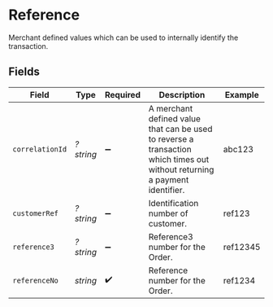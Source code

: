 # Reference

Merchant defined values which can be used to internally identify the transaction.


## Fields

| Field                                                                                                                      | Type                                                                                                                       | Required                                                                                                                   | Description                                                                                                                | Example                                                                                                                    |
| -------------------------------------------------------------------------------------------------------------------------- | -------------------------------------------------------------------------------------------------------------------------- | -------------------------------------------------------------------------------------------------------------------------- | -------------------------------------------------------------------------------------------------------------------------- | -------------------------------------------------------------------------------------------------------------------------- |
| `correlationId`                                                                                                            | *?string*                                                                                                                  | :heavy_minus_sign:                                                                                                         | A merchant defined value that can be used to reverse a transaction which times out without returning a payment identifier. | abc123                                                                                                                     |
| `customerRef`                                                                                                              | *?string*                                                                                                                  | :heavy_minus_sign:                                                                                                         | Identification number of customer.                                                                                         | ref123                                                                                                                     |
| `reference3`                                                                                                               | *?string*                                                                                                                  | :heavy_minus_sign:                                                                                                         | Reference3 number for the Order.                                                                                           | ref12345                                                                                                                   |
| `referenceNo`                                                                                                              | *string*                                                                                                                   | :heavy_check_mark:                                                                                                         | Reference number for the Order.                                                                                            | ref1234                                                                                                                    |